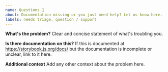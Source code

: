 ```yaml
---
name: Questions 🤔
about: Documentation missing or you just need help? Let us know here.
labels: needs triage, question / support
---
```


**What's the problem?**
Clear and concise statement of what's troubling you.

**Is there documentation on this?**
If this is documented at https://storybook.js.org/docs/ but the documentation is incomplete or unclear, link to it here.

**Additional context**
Add any other context about the problem here.
